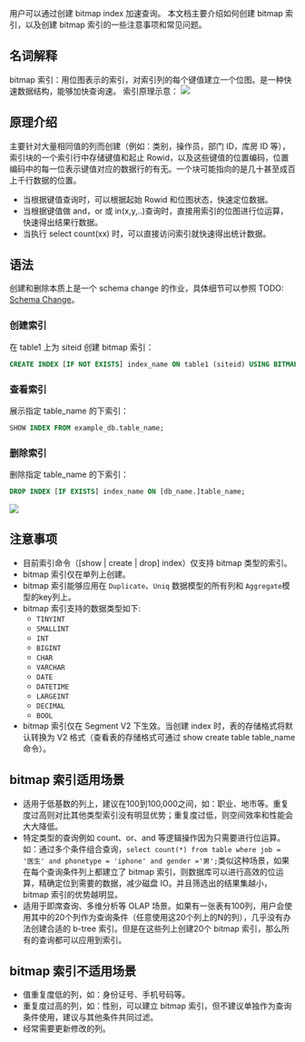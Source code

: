 用户可以通过创建 bitmap index 加速查询。
本文档主要介绍如何创建 bitmap 索引，以及创建 bitmap 索引的一些注意事项和常见问题。

## 名词解释
bitmap 索引：用位图表示的索引，对索引列的每个键值建立一个位图。是一种快速数据结构，能够加快查询速。
索引原理示意：
![](https://qcloudimg.tencent-cloud.cn/raw/7ab7ff735623cb59299b077ecbe5585c.jpg)

## 原理介绍
主要针对大量相同值的列而创建（例如：类别，操作员，部门 ID，库房 ID 等），索引块的一个索引行中存储键值和起止 Rowid，以及这些键值的位置编码，位置编码中的每一位表示键值对应的数据行的有无。一个块可能指向的是几十甚至成百上千行数据的位置。
- 当根据键值查询时，可以根据起始 Rowid 和位图状态，快速定位数据。
- 当根据键值做 and，or 或 in(x,y,..)查询时，直接用索引的位图进行位运算，快速得出结果行数据。
- 当执行 select count(xx) 时，可以直接访问索引就快速得出统计数据。

## 语法
创建和删除本质上是一个 schema change 的作业，具体细节可以参照 TODO: [Schema Change](../../advanced/alter-table/schema-change.md)。

### 创建索引
在 table1 上为 siteid 创建 bitmap 索引：
```sql
CREATE INDEX [IF NOT EXISTS] index_name ON table1 (siteid) USING BITMAP COMMENT 'balabala';
```

### 查看索引
展示指定 table_name 的下索引：
```sql
SHOW INDEX FROM example_db.table_name;
```

### 删除索引
删除指定 table_name 的下索引：
```sql
DROP INDEX [IF EXISTS] index_name ON [db_name.]table_name;
```
![](https://qcloudimg.tencent-cloud.cn/raw/949ba8c1385fcf910073ff1ef4ea43b2.png)

## 注意事项
- 目前索引命令（[show | create | drop] index）仅支持 bitmap 类型的索引。
- bitmap 索引仅在单列上创建。
- bitmap 索引能够应用在 `Duplicate`、`Uniq`  数据模型的所有列和 `Aggregate`模型的key列上。
- bitmap 索引支持的数据类型如下:
  - `TINYINT`
  - `SMALLINT`
  - `INT`
  - `BIGINT`
  - `CHAR`
  - `VARCHAR`
  - `DATE`
  - `DATETIME`
  - `LARGEINT`
  - `DECIMAL`
  - `BOOL`
- bitmap 索引仅在 Segment V2 下生效。当创建 index 时，表的存储格式将默认转换为 V2 格式（查看表的存储格式可通过 show create table table_name 命令）。

## bitmap 索引适用场景
- 适用于低基数的列上，建议在100到100,000之间，如：职业、地市等。重复度过高则对比其他类型索引没有明显优势；重复度过低，则空间效率和性能会大大降低。
- 特定类型的查询例如 count、or、and 等逻辑操作因为只需要进行位运算。如：通过多个条件组合查询，`select count(*) from table where job = '医生' and phonetype = 'iphone' and gender ='男';`类似这种场景，如果在每个查询条件列上都建立了 bitmap 索引，则数据库可以进行高效的位运算，精确定位到需要的数据，减少磁盘 IO。并且筛选出的结果集越小，bitmap 索引的优势越明显。
- 适用于即席查询、多维分析等 OLAP 场景。如果有一张表有100列，用户会使用其中的20个列作为查询条件（任意使用这20个列上的N的列），几乎没有办法创建合适的 b-tree 索引。但是在这些列上创建20个 bitmap 索引，那么所有的查询都可以应用到索引。

## bitmap 索引不适用场景
- 值重复度低的列，如：身份证号、手机号码等。
- 重复度过高的列，如：性别，可以建立 bitmap 索引，但不建议单独作为查询条件使用，建议与其他条件共同过滤。
- 经常需要更新修改的列。
